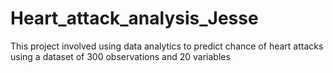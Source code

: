 # Heart_attack_analysis_Jesse
This project involved using data analytics to predict chance of heart attacks using a dataset of 300 observations and 20 variables
